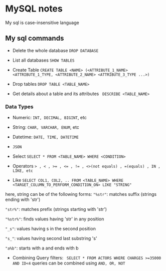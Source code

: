 # MySQL notes
My sql is case-insensitive language

## My sql commands

 - Delete the whole database
 ```DROP DATABASE ```

 - List all databases
```SHOW TABLES```

 - Create Table
 ``` CREATE TABLE <NAME> (<ATTRIBUTE_1_NAME> <ATTRIBUTE_1_TYPE, <ATTRIBUTE_2_NAME> <ATTRIBUTE_3_TYPE ...>) ```

 - Drop tables
```DROP TABLE <TABLE_NAME>```

 - Get details about a table and its attributes
``` DESCRIBE <TABLE_NAME>```

### Data Types
- Numeric: `INT, DECIMAL, BIGINT`, etc
- String: `CHAR, VARCHAR, ENUM`, etc
- Datetime: `DATE, TIME, DATETIME`
- `JSON`

- Select
``` SELECT * FROM <TABLE_NAME> WHERE <CONDITION> ```

- Operators
` > , < , >= , <= , != , <>(not equals) , =(equals) , IN , LIKE, etc `

- Like
```SELECT COL1, COL2, .. FROM <TABLE_NAME> WHERE <TARGET_COLUMN_TO_PERFORM_CONDITION_ON> LIKE "STRING" ```

here, string can be of the following forms:
`"%str"`: matches suffix (strings ending with 'str')

`"str%"`: matches prefix (strings starting with 'str')

`"%str%"`: finds values having 'str' in any position

`"_s"`: values having s in the second position

`"s_"`: values having second last substring 's'

`"a%b"`: starts with a and ends with b

- Combining Query filters:
``` SELECT * FROM ACTORS WHERE CHARGES >=35000 AND ID<4```
queries can be combined using `AND, OR, NOT`
